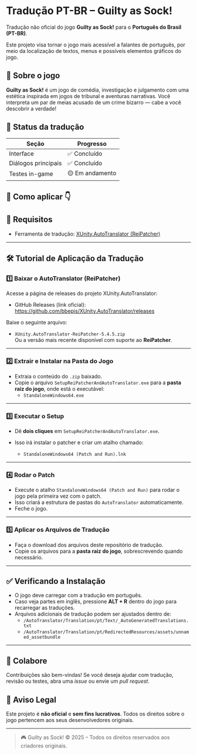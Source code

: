 # Tradução PT-BR – Guilty as Sock!

Tradução não oficial do jogo **Guilty as Sock!** para o **Português do Brasil (PT-BR)**.

Este projeto visa tornar o jogo mais acessível a falantes de português, por meio da localização de textos, menus e possíveis elementos gráficos do jogo.

## 🧦 Sobre o jogo

**Guilty as Sock!** é um jogo de comédia, investigação e julgamento com uma estética inspirada em jogos de tribunal e aventuras narrativas. Você interpreta um par de meias acusado de um crime bizarro — cabe a você descobrir a verdade!


## 🚧 Status da tradução

| Seção                     | Progresso |
|---------------------------|-----------|
| Interface                 | ✅ Concluído |
| Diálogos principais       | ✅ Concluído |
| Testes in-game            | 🟡 Em andamento |

## 🔧 Como aplicar 👇

## 📌 Requisitos

- Ferramenta de tradução: [XUnity.AutoTranslator (ReiPatcher)](https://github.com/bbepis/XUnity.AutoTranslator/releases)

---

## 🛠️ Tutorial de Aplicação da Tradução

### 1️⃣ Baixar o AutoTranslator (ReiPatcher)

Acesse a página de releases do projeto XUnity.AutoTranslator:

- GitHub Releases (link oficial):  
  https://github.com/bbepis/XUnity.AutoTranslator/releases

Baixe o seguinte arquivo:

- `XUnity.AutoTranslator-ReiPatcher-5.4.5.zip`  
  Ou a versão mais recente disponível com suporte ao **ReiPatcher**.

---

### 2️⃣ Extrair e Instalar na Pasta do Jogo

- Extraia o conteúdo do `.zip` baixado.
- Copie o arquivo `SetupReiPatcherAndAutoTranslator.exe` para a **pasta raiz do jogo**, onde está o executável:
  - `StandaloneWindows64.exe`

---

### 3️⃣ Executar o Setup

- Dê **dois cliques** em `SetupReiPatcherAndAutoTranslator.exe`.
- Isso irá instalar o patcher e criar um atalho chamado:

  - `StandaloneWindows64 (Patch and Run).lnk`

---

### 4️⃣ Rodar o Patch

- Execute o atalho `StandaloneWindows64 (Patch and Run)` para rodar o jogo pela primeira vez com o patch.
- Isso criará a estrutura de pastas do `AutoTranslator` automaticamente.
- Feche o jogo.

---

### 5️⃣ Aplicar os Arquivos de Tradução

- Faça o download dos arquivos deste repositório de tradução.
- Copie os arquivos para a **pasta raiz do jogo**, sobrescrevendo quando necessário.

---

## ✅ Verificando a Instalação

- O jogo deve carregar com a tradução em português.
- Caso veja partes em inglês, pressione **ALT + R** dentro do jogo para recarregar as traduções.
- Arquivos adicionais de tradução podem ser ajustados dentro de:
  - `/AutoTranslator/Translation/pt/Text/_AutoGeneratedTranslations.txt`
  - `/AutoTranslator/Translation/pt/RedirectedResources/assets/unnamed_assetbundle`

---


## 🤝 Colabore

Contribuições são bem-vindas! Se você deseja ajudar com tradução, revisão ou testes, abra uma *issue* ou envie um *pull request*.

## 📜 Aviso Legal

Este projeto é **não oficial** e **sem fins lucrativos**. Todos os direitos sobre o jogo pertencem aos seus desenvolvedores originais.

---

> 🎮 Guilty as Sock! © 2025 – Todos os direitos reservados aos criadores originais.
